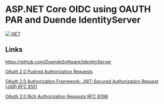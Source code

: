 # ASP.NET Core OIDC using OAUTH PAR and Duende IdentityServer

[![.NET](https://github.com/damienbod/oidc-par-aspnetcore-duende/actions/workflows/dotnet.yml/badge.svg)](https://github.com/damienbod/oidc-par-aspnetcore-duende/actions/workflows/dotnet.yml)

## Links

https://github.com/DuendeSoftware/IdentityServer

[OAuth 2.0 Pushed Authorization Requests](https://datatracker.ietf.org/doc/html/rfc9126)

[OAuth 2.0 Authorization Framework: JWT-Secured Authorization Request (JAR) RFC 9101](https://datatracker.ietf.org/doc/rfc9101/)

[OAuth 2.0 Rich Authorization Requests RFC 9396](https://datatracker.ietf.org/doc/html/rfc9396)